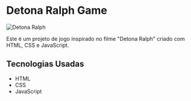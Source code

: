 # Detona Ralph Game

![Detona Ralph](https://images.sftcdn.net/images/t_app-cover-m,f_auto/p/12326e1a-0d9c-4b5b-b5f8-f863bf23056e/3970475568/fixit-felix-jr-FixItFelixJr2.jpg)

Este é um projeto de jogo inspirado no filme "Detona Ralph" criado com HTML, CSS e JavaScript. 

## Tecnologias Usadas

- HTML
- CSS
- JavaScript


